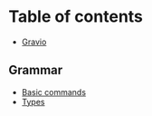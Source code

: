 # Table of contents

* [Gravio](README.md)

## Grammar

* [Basic commands](grammar/basic-commands.md)
* [Types](grammar/types.md)
